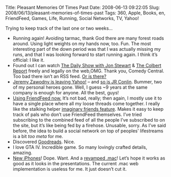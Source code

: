 Title: Pleasant Memories Of Times Past
Date: 2008-06-13 09:22:05
Slug: 2008/06/13/pleasant-memories-of-times-past
Tags: 360, Apple, Books, en, FriendFeed, Games, Life, Running, Social Networks, TV, Yahoo!


Trying to keep track of the last one or two weeks…

  * Running again! Avoiding tarmac, thank God there are many forest roads around. Using light weights on my hands now, too. Fun. The most interesting part of the down period was that I was actually missing my runs, and that I was looking forward to start running again. I think it’s official: I like it.
  * Found out I can watch [The Daily Show with Jon Stewart][1] & [The Colbert Report][2] freely and legally on the web,OMG. Thank you, Comedy Central. Too bad there isn’t an RSS feed. [Or is there?][3]
  * [Jeremy Zawodny is leaving Yahoo!][4] – and [so is JR Conlin][5]. Bummer, two of my personal heroes gone. Well, I guess ~9 years at the same company is enough for anyone. All the best, guys!
  * [Using FriendFeed now.][6] It’s not bad, really; then again, I mostly use it to have a single place where all my loose threads come together. I really like the stalking helper [imaginary friends feature][7]. Makes it easy to keep track of pals who don’t use FriendFeed themselves. I’ve tried subscribing to the combined feed of all the people I’ve subscribed to on the site, but it’s like being fed by a firehose. Unusable, sorry. As I’ve said before, the idea to build a social network on top of peoples’ lifestreams is a bit _too meta_ for me.
  * Discovered [Goodreads][8]. Nice.
  * I love GTA IV. Incredible game. So many lovingly crafted details, amazing.
  * [New iPhones][9]! Dope. Want. And a [revamped .mac][10]! Let’s hope it works as good as it looks in the presentations. The current .mac web implementation is useless for me. It just doesn’t cut it.

   [1]: http://www.thedailyshow.com/episodes/
   [2]: http://www.comedycentral.com/colbertreport/episodes/
   [3]: http://pipes.yahoo.com/pipes/pipe.info?_id=QO4tzpA43RG4yiC9JZhxuA
   [4]: http://jeremy.zawodny.com/blog/archives/010336.html
   [5]: http://blog.unitedheroes.net/archives/p/2929/leaving-las-sunnyvale/
   [6]: http://friendfeed.com/carlo
   [7]: http://friendfeed.com/about/faq#imaginary
   [8]: http://www.goodreads.com/
   [9]: http://www.apple.com/iphone/
   [10]: http://www.apple.com/mobileme/
